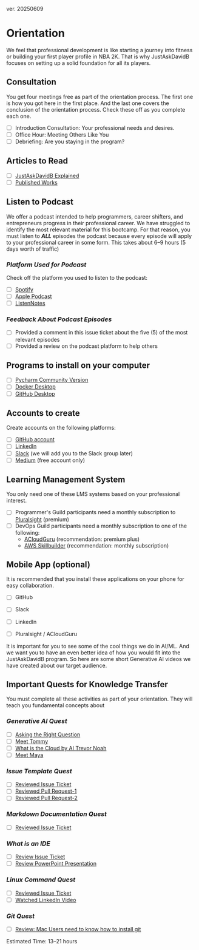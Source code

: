ver. 20250609

# Orientation
We feel that professional development is like starting a journey into fitness or building your first player profile in NBA 2K. That is why JustAskDavidB focuses on setting up a solid foundation for all its players. 

## Consultation
You get four meetings free as part of the orientation process. The first one is how you got here in the first place. And the last one covers the conclusion of the orientation process. Check these off as you complete each one. 

- [ ] Introduction Consultation: Your professional needs and desires.
- [ ] Office Hour: Meeting Others Like You
- [ ] Debriefing: Are you staying in the program?

## Articles to Read
- [ ] [JustAskDavidB Explained](https://www.justaskdavidb.com)
- [ ] [Published Works](https://medium.com/indevelopme-tech-coaching-program)

## Listen to Podcast
We offer a podcast intended to help programmers, career shifters, and entrepreneurs progress in their professional career. We have struggled to identify the most relevant material for this bootcamp. 
For that reason, you must listen to ***ALL*** episodes the podcast because every episode will apply to your professional career in some form. This takes about 6–9 hours (5 days worth of traffic)


### ***Platform Used for Podcast***
Check off the platform you used to listen to the podcast:
- [ ] [Spotify](https://open.spotify.com/show/7altHV6BJYSMS4TlbsbdZy?si=3c24a79eb22540c1)
- [ ] [Apple Podcast](https://podcasts.apple.com/us/podcast/justaskdavidb/id1681610153)
- [ ] [ListenNotes](https://www.listennotes.com/podcasts/justaskdavidb-developme10x-8G4BIveuw7R/)

### ***Feedback About Podcast Episodes***
- [ ] Provided a comment in this issue ticket about the five (5) of the most relevant episodes
- [ ] Provided a review on the podcast platform to help others
 
## Programs to install on your computer
- [ ] [Pycharm Community Version ](https://www.jetbrains.com/pycharm/download)
- [ ] [Docker Desktop](https://www.docker.com/products/docker-desktop/)
- [ ] [GitHub Desktop](https://desktop.github.com/)

## Accounts to create
Create accounts on the following platforms:

- [ ] [GitHub account](https://www.github.com) 
- [ ] [LinkedIn](https://www.linkedin.com)
- [ ] [Slack](https://www.slack.com) (we will add you to the Slack group later)
- [ ] [Medium](https://www.medium.com) (free account only)

## Learning Management System
You only need one of these LMS systems based on your professional interest. 
- [ ] Programmer's Guild participants need a monthly subscription to [Pluralsight](https://www.pluralsight.com) (premium)
- [ ] DevOps Guild participants need a monthly subscription to one of the following:
  - [ACloudGuru](https://www.acloudguru.com) (recommendation: premium plus)
  - [AWS Skillbuilder](https://explore.skillbuilder.aws/learn) (recommendation: monthly subscription)

## Mobile App (optional)
It is recommended that you install these applications on your phone for easy collaboration.
- [ ] GitHub
- [ ] Slack
- [ ] LinkedIn
- [ ] Pluralsight / ACloudGuru


It is important for you to see some of the cool things we do in AI/ML. And we want you to have an even better idea of how you would fit into the JustAskDavidB program. So here are some short Generative AI videos we have created about our target audience.

## Important Quests for Knowledge Transfer
You must complete all these activities as part of your orientation. They will teach you fundamental concepts about 

### ***Generative AI Quest***
- [ ] [Asking the Right Question](https://youtu.be/wK7WMfq1Ja0?si=KmssJdFYOH56i2Gs)
- [ ] [Meet Tommy](https://youtu.be/Z8R1AtJpcWQ?si=xyzz3TRF2MNLYUrn)
- [ ] [What is the Cloud by AI Trevor Noah](https://www.youtube.com/watch?v=LbbE8UV0EWo&t=10s)
- [ ] [Meet Maya](https://youtube.com/shorts/siSr8300N7s?si=3mXJyUcfduo1-CJD)

### ***Issue Template Quest***
- [ ] [Reviewed Issue Ticket](https://github.com/inDevelopme/justaskdavidb/issues/72)
- [ ] [Reviewed Pull Request-1](https://github.com/inDevelopme/justaskdavidb/pull/74)
- [ ] [Reviewed Pull Request-2](https://github.com/inDevelopme/justaskdavidb/pull/79)

### ***Markdown Documentation Quest***
- [ ] [Reviewed Issue Ticket](https://github.com/inDevelopme/justaskdavidb/issues/70)

### ***What is an IDE***
- [ ] [Review Issue Ticket](https://github.com/inDevelopme/justaskdavidb/issues/69)
- [ ] [Review PowerPoint Presentation](https://www.linkedin.com/posts/developme10x_what-is-an-ide-activity-7186725214083248128-RFvW)

### ***Linux Command Quest***
- [ ] [Reviewed Issue Ticket](https://github.com/inDevelopme/justaskdavidb/issues/65)
- [ ] [Watched LinkedIn Video](https://www.linkedin.com/posts/indevelopme_indevelopme-justaskdavidb-developme10x-activity-7232098696102862849-Q3V3)

### ***Git Quest***
- [ ] [Review: Mac Users need to know how to install git](https://github.com/inDevelopme/justaskdavidb/issues/68)

Estimated Time: 13–21 hours
